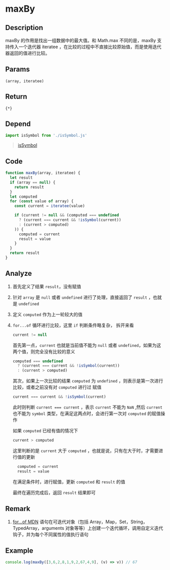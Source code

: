 # maxBy

## Description
maxBy 的作用是找出一组数据中的最大值。和 Math.max 不同的是，maxBy 支持传入一个迭代器 iteratee ，在比较的过程中不直接比较原始值，而是使用迭代器返回的值进行比较。

## Params
`(array, iteratee)`

## Return
`{*}`

## Depend
```js
import isSymbol from './isSymbol.js'
```
> [isSymbol](./isSymbol.md)

## Code
```js
function maxBy(array, iteratee) {
  let result
  if (array == null) {
    return result
  }
  let computed
  for (const value of array) {
    const current = iteratee(value)

    if (current != null && (computed === undefined
      ? (current === current && !isSymbol(current))
      : (current > computed)
    )) {
      computed = current
      result = value
    }
  }
  return result
}
```
## Analyze
1. 首先定义了结果 `result`，没有赋值
   
2. 针对 `array` 是 `null` 或者 `undefined` 进行了处理，直接返回了 `result` ，也就是 `undefined`
3. 定义 `computed` 作为上一轮较大的值
4. `for...of` 循环进行比较，这里 `if` 判断条件略复杂， 拆开来看
    ```js
    current != null
    ```
   
    首先第一点，`current` 也就是当前值不能为 `null` 或者 `undefined`，如果为这两个值，则完全没有比较的意义
   
    ```js
    computed === undefined
      ? (current === current && !isSymbol(current))
      : (current > computed)
    ```
   
    其次，如果上一次比较的结果 `computed` 为 `undefined` ，则表示是第一次进行比较，或者之前没有对 `computed` 进行过 赋值

    ```js
    current === current && !isSymbol(current)
    ```
   
    此时则判断 `current === current` ，表示 `current` 不能为 `NaN` ,然后 `current` 也不能为 `symbol` 类型，在满足这两点时，会进行第一次对 `computed` 的赋值操作

    如果 `computed` 已经有值的情况下
   
    ```js
    current > computed
    ```
   
    这里判断的是  `current` 大于 `computed` ，也就是说，只有在大于时，才需要进行值的更新

    ```js
      computed = current
      result = value
    ```
   
    在满足条件时，进行赋值，更新 `computed` 和 `result` 的值

    最终在遍历完成后，返回 `result` 结果即可

## Remark
1. [for...of MDN](https://developer.mozilla.org/zh-CN/docs/Web/JavaScript/Reference/Statements/for...of) 语句在可迭代对象（包括 Array，Map，Set，String，TypedArray，arguments 对象等等）上创建一个迭代循环，调用自定义迭代钩子，并为每个不同属性的值执行语句

## Example
```js
console.log(maxBy([3,6,2,8,1,9,2,67,4,9], (v) => v)) // 67
```
